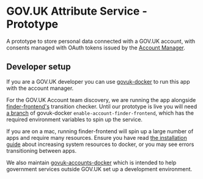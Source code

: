 # GOV.UK Attribute Service - Prototype

A prototype to store personal data connected with a GOV.UK account, with consents managed with OAuth tokens issued by the [Account Manager](https://github.com/alphagov/govuk-account-manager-prototype).

## Developer setup

If you are a GOV.UK developer you can use [govuk-docker](https://github.com/alphagov/govuk-docker) to run this app with the account manager.

For the GOV.UK Account team discovery, we are running the app alongside  [finder-frontend's](https://github.com/alphagov/finder-frontend) transition checker.
Until our prototype is live you will need [a branch](https://github.com/alphagov/govuk-docker/tree/enable-account-finder-frontend) of govuk-docker `enable-account-finder-frontend`, which has the required environment variables to spin up the service.

If you are on a mac, running finder-frontend will spin up a large number of apps and require many resources.
Ensure you have read [the installation guide](https://github.com/alphagov/govuk-docker/blob/master/docs/installation.md#docker-settings) about increasing system resources to docker, or you may see errors transitioning between apps.

We also maintain [govuk-accounts-docker](https://github.com/alphagov/govuk-accounts-docker) which is intended to help government services outside GOV.UK set up a development environment.
